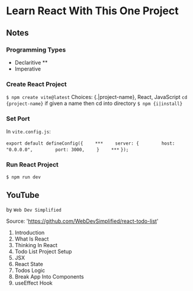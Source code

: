 # Learn React With This One Project

## Notes

### Programming Types
* Declaritive **
* Imperative

### Create React Project

`$ npm create vite@latest` Choices: {.|project-name}, React, JavaScript
`cd {project-name}` if given a name then cd into directory
`$ npm {i|install}`

### Set Port

In `vite.config.js`:

`export default defineConfig({`
`    ***`
`    server: {`
`        host: "0.0.0.0",`
`        port: 3000,`
`    }`
`    ***`
`});`

### Run React Project

`$ npm run dev`

## YouTube

by `Web Dev Simplified`

Source: 'https://github.com/WebDevSimplified/react-todo-list'

1. Introduction
2. What Is React
3. Thinking In React
4. Todo List Project Setup
5. JSX
6. React State
7. Todos Logic
8. Break App Into Components
9. useEffect Hook
